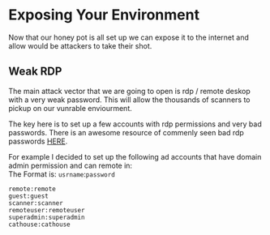 # Exposing Your Environment

Now that our honey pot is all set up we can expose it to the internet and allow would be attackers to take their shot.

## Weak RDP
The main attack vector that we are going to open is rdp / remote deskop with a very weak password. This will allow the thousands of scanners to pickup on our vunrable enviourment. 

The key here is to set up a few accounts with rdp permissions and very bad passwords.
There is an awesome resource of commenly seen bad rdp passwords [HERE](https://krebsonsecurity.com/2013/12/hacked-via-rdp-really-dumb-passwords/).

For example I decided to set up the following ad accounts that have domain admin permission and can remote in:  
The Format is: `usrname`:`password`  
```
remote:remote
guest:guest
scanner:scanner
remoteuser:remoteuser
superadmin:superadmin
cathouse:cathouse
```
